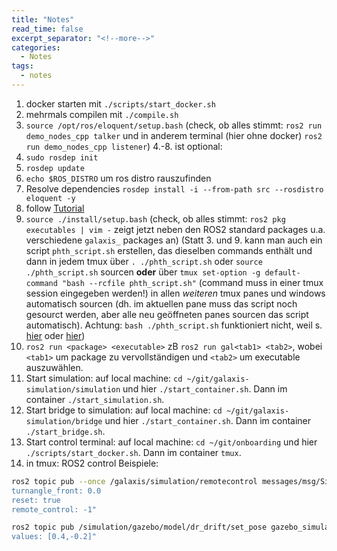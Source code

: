 ```yaml
---
title: "Notes"
read_time: false
excerpt_separator: "<!--more-->"
categories:
  - Notes 
tags:
  - notes
---
```


1. docker starten mit `./scripts/start_docker.sh`
2. mehrmals compilen mit `./compile.sh`
3. `source /opt/ros/eloquent/setup.bash` (check, ob alles stimmt: `ros2 run demo_nodes_cpp talker` und in anderem terminal (hier ohne docker) `ros2 run demo_nodes_cpp listener`)
4.-8. ist optional:
4. `sudo rosdep init`
5. `rosdep update`
6. `echo $ROS_DISTRO` um ros distro rauszufinden
7. Resolve dependencies `rosdep install -i --from-path src --rosdistro eloquent -y`
8. follow [Tutorial](https://docs.ros.org/en/galactic/Tutorials/Workspace/Creating-A-Workspace.html#tasks)
9. `source ./install/setup.bash` (check, ob alles stimmt: `ros2 pkg executables | vim -` zeigt jetzt neben den ROS2 standard packages u.a. verschiedene `galaxis_` packages an)
(Statt 3. und 9. kann man auch ein script `phth_script.sh` erstellen, das dieselben commands enthält und dann in jedem tmux über `. ./phth_script.sh` oder `source ./phth_script.sh` sourcen **oder** über `tmux set-option -g default-command "bash --rcfile phth_script.sh"` (command muss in einer tmux session eingegeben werden!) in allen *weiteren* tmux panes und windows automatisch sourcen (dh. im aktuellen pane muss das script noch gesourct werden, aber alle neu geöffneten panes sourcen das script automatisch). Achtung: `bash ./phth_script.sh` funktioniert nicht, weil s. [hier](https://stackoverflow.com/questions/14744904/how-to-execute-script-in-the-current-shell-on-linux/14745127) oder [hier](https://stackoverflow.com/questions/50156206/source-bash-profile-do-not-works-inside-a-bash-script/50156308))
10. `ros2 run <package> <executable>` zB `ros2 run gal<tab1> <tab2>`, wobei `<tab1>` um package zu vervollständigen und `<tab2>` um executable auszuwählen.
11. Start simulation: auf local machine: `cd ~/git/galaxis-simulation/simulation` und hier `./start_container.sh`. Dann im container `./start_simulation.sh`.
12. Start bridge to simulation: auf local machine: `cd ~/git/galaxis-simulation/bridge` und hier `./start_container.sh`. Dann im container `./start_bridge.sh`.
13. Start control terminal: auf local machine: `cd ~/git/onboarding` und hier `./scripts/start_docker.sh`. Dann im container `tmux`.
14. in tmux: ROS2 control Beispiele:

```bash
ros2 topic pub --once /galaxis/simulation/remotecontrol messages/msg/SimulationVehicleControl "car_speed: 0.0
turnangle_front: 0.0
reset: true
remote_control: -1" 

ros2 topic pub /simulation/gazebo/model/dr_drift/set_pose gazebo_simulation/msg/SetModelPose "keys: [0,1]
values: [0.4,-0.2]"
```


